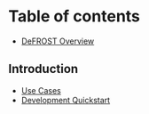# Table of contents

* [DeFROST Overview](README.md)

## Introduction

* [Use Cases](introduction/use-cases.md)
* [Development Quickstart](introduction/defrost-api-and-map-service.md)


